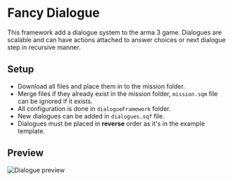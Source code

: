 ﻿# Fancy Dialogue
This framework add a dialogue system to the arma 3 game. 
Dialogues are scalable and can have actions attached to answer choices or next dialogue step in recursive manner.
## Setup
* Download all files and place them in to the mission folder.
* Merge files if they already exist in the mission folder, `mission.sqm` file can be ignored if it exists.
* All configuration is done in `dialogueFramework` folder.
* New dialogues can be added in `dialogues.sqf` file.
* Dialogues must be placed in **reverse** order as it's in the example template.
## Preview
![Dialogue preview](https://i.ibb.co/Gd6Zwmc/Capture.png)
